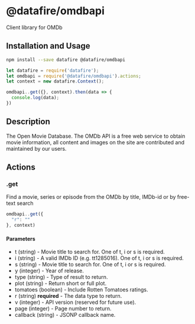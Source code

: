 # @datafire/omdbapi

Client library for OMDb

## Installation and Usage
```bash
npm install --save datafire @datafire/omdbapi
```

```js
let datafire = require('datafire');
let omdbapi = require('@datafire/omdbapi').actions;
let context = new datafire.Context();

omdbapi..get({}, context).then(data => {
  console.log(data);
})
```

## Description
The Open Movie Database. The OMDb API is a free web service to obtain movie information, all content and images on the site are contributed and maintained by our users.

## Actions
### .get
Find a movie, series or episode from the OMDb by title, IMDb-id or by free-text search


```js
omdbapi..get({
  "r": ""
}, context)
```

#### Parameters
* t (string) - Movie title to search for. One of t, i or s is required.
* i (string) - A valid IMDb ID (e.g. tt1285016). One of t, i or s is required.
* s (string) - Movie title to search for. One of t, i or s is required.
* y (integer) - Year of release.
* type (string) - Type of result to return.
* plot (string) - Return short or full plot.
* tomatoes (boolean) - Include Rotten Tomatoes ratings.
* r (string) **required** - The data type to return.
* v (integer) - API version (reserved for future use).
* page (integer) - Page number to return.
* callback (string) - JSONP callback name.

